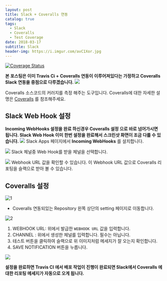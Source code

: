 ```yaml
---
layout: post
title: Slack + Coveralls 연동
catalog: true
tags:
  - Slack
  - Coveralls
  - Test Coverage
date: 2018-03-17
subtitle: Slack
header-img: https://i.imgur.com/avC1Xor.jpg
---
```


[![Coverage Status](https://coveralls.io/repos/github/dev-cheese/cheese/badge.svg)](https://coveralls.io/github/dev-cheese/cheese)

**본 포스팅은 이미 Travis Ci +  Coveralls 연동이 이루어져있다는 가정하고 Coveralls Slack 연동을 중점으로 다루겠습니다.**
![](https://i.imgur.com/sHagJxo.png)

Coveralls 소스코드의 커러지를 측정 해주는 도구입니다. Coveralls에 대한 자세한 설명은 [Coveralls](https://blog.outsider.ne.kr/954) 를 참조해주세요.

## Slack Web Hook 설정

**Incoming WebHooks 설정을 완료 하신경우 Coveralls 설정 으로 바로 넘어가시면 됩니다. Slack Web Hook 이미 한번 설정을 완료해서 스크린샷 화면이 조금 다를 수 있습니다.**
![](https://i.imgur.com/78QivsI.png)
Slack Apps 페이지에서 **Incoming WebHooks** 를 설치합니다.

![](https://i.imgur.com/i99lWHM.png)
Slack 체널중 Web Hook를 받을 체널을 선택합니다.

![](https://i.imgur.com/0dnlJWv.png)
Webhook URL 값을 확인할 수 있습니다. 이 Webhook URL 값으로 Coveralls 리포팅을 슬랙으로 받아 볼 수 있습니다.


## Coveralls 설정

![1](https://i.imgur.com/YqYWP7U.png)

* Coveralls 연동되있는 Repository 왼쪽 상단의 setting 페이지로 이동합니다.


![2](https://i.imgur.com/Q0vE2HK.png)

1. WEBHOOK URL:  위에서 발급한 `WEBHOOK URL` 값을 입력합니다.
2. CHANNEL : 위에서 생성한 체널를 입력합니다. 필수는 아닙니다.
3. 테스트 버튼을 클릭하여 슬랙으로 위 이미지처럼 메세지가 잘 오는지 확인합니다.
4. SAVE NOTIFICATION 버튼을 누릅니다.

![](https://i.imgur.com/sHagJxo.png)

**설정을 완료하면 Travis CI 에서 배포 작업이 진행이 완료되면 Slack에서 Coveralls 에대한 리포팅 메세지가 자동으로 오게 됩니다.**

